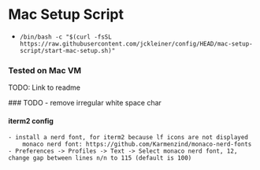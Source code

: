 # Mac Setup Script

* `/bin/bash -c "$(curl -fsSL https://raw.githubusercontent.com/jckleiner/config/HEAD/mac-setup-script/start-mac-setup.sh)"`

### Tested on Mac VM
TODO: Link to readme

### TODO
    - remove irregular white space char

#### iterm2 config
    - install a nerd font, for iterm2 because lf icons are not displayed
        monaco nerd font: https://github.com/Karmenzind/monaco-nerd-fonts
    - Preferences -> Profiles -> Text -> Select monaco nerd font, 12, change gap between lines n/n to 115 (default is 100)

